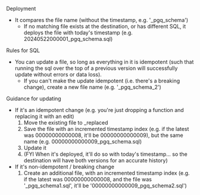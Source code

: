 Deployment
- It compares the file name (without the timestamp, e.g. '_pgq_schema')
    - If no matching file exists at the destination, or has different SQL, it deploys the file with today's timestamp (e.g. 20240522000001_pgq_schema.sql)

Rules for SQL
- You can update a file, so long as everything in it is idempotent (such that running the sql over the top of a previous version will successfully update without errors or data loss). 
    - If you can't make the update idempotent (i.e. there's a breaking change), create a new file name (e.g. '_pgq_schema_2')

Guidance for updating
- If it's an idempotent change (e.g. you're just dropping a function and replacing it with an edit)
    1. Move the existing file to _replaced
    2. Save the file with an incremented timestamp index (e.g. if the latest was 00000000000008, it'll be 00000000000009), but the same name (e.g. 00000000000009_pgq_schema.sql)
    3. Update it
    4. (FYI When it's deployed, it'll do so with today's timestamp... so the destination will have both versions for an accurate history)
- If it's non-idempotent / breaking change
    1. Create an additional file, with an incremented timestamp index (e.g. if the latest was 00000000000008, and the file was '_pgq_schema1.sql', it'll be '00000000000009_pgq_schema2.sql')


